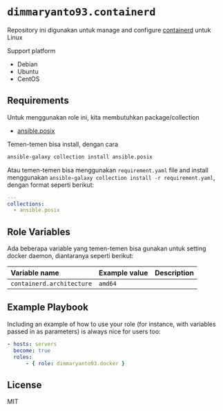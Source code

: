 `dimmaryanto93.containerd`
=========

Repository ini digunakan untuk manage and configure [containerd](https://containerd.io/) untuk Linux

Support platform

- Debian
- Ubuntu
- CentOS

Requirements
------------

Untuk menggunakan role ini, kita membutuhkan package/collection

- [ansible.posix](https://github.com/ansible-collections/ansible.posix)

Temen-temen bisa install, dengan cara

```bash
ansible-galaxy collection install ansible.posix
```

Atau temen-temen bisa menggunakan `requirement.yaml` file and install menggunakan `ansible-galaxy collection install -r requirement.yaml`, dengan format seperti berikut:

```yaml
---
collections:
  - ansible.posix
```

Role Variables
--------------

Ada beberapa variable yang temen-temen bisa gunakan untuk setting docker daemon, diantaranya seperti berikut:

| Variable name                           | Example value | Description |
| :---                                    | :---          | :---        |
| `containerd.architecture`               | `amd64`       |             |


Example Playbook
----------------

Including an example of how to use your role (for instance, with variables passed in as parameters) is always nice for users too:

```yaml
- hosts: servers
  become: true
  roles:
      - { role: dimmaryanto93.docker }
```

License
-------

MIT
